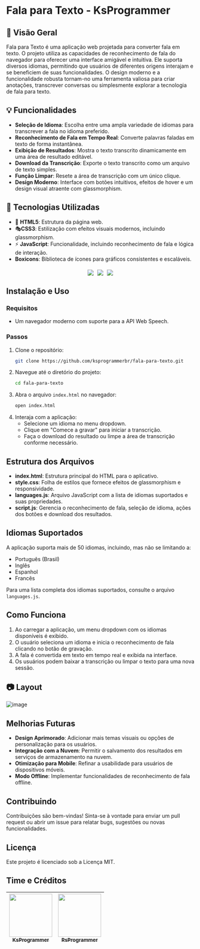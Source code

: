 # Fala para Texto - KsProgrammer

## 📌 Visão Geral
Fala para Texto é uma aplicação web projetada para converter fala em texto. O projeto utiliza as capacidades de reconhecimento de fala do navegador para oferecer uma interface amigável e intuitiva. Ele suporta diversos idiomas, permitindo que usuários de diferentes origens interajam e se beneficiem de suas funcionalidades. O design moderno e a funcionalidade robusta tornam-no uma ferramenta valiosa para criar anotações, transcrever conversas ou simplesmente explorar a tecnologia de fala para texto.

## 💡 Funcionalidades
- **Seleção de Idioma**: Escolha entre uma ampla variedade de idiomas para transcrever a fala no idioma preferido.
- **Reconhecimento de Fala em Tempo Real**: Converte palavras faladas em texto de forma instantânea.
- **Exibição de Resultados**: Mostra o texto transcrito dinamicamente em uma área de resultado editável.
- **Download da Transcrição**: Exporte o texto transcrito como um arquivo de texto simples.
- **Função Limpar**: Resete a área de transcrição com um único clique.
- **Design Moderno**: Interface com botões intuitivos, efeitos de hover e um design visual atraente com glassmorphism.

## 🚀 Tecnologias Utilizadas
- 🎨 **HTML5**: Estrutura da página web.
- 🎭**CSS3**: Estilização com efeitos visuais modernos, incluindo glassmorphism.
- ⚡ **JavaScript**: Funcionalidade, incluindo reconhecimento de fala e lógica de interação.
- **Boxicons**: Biblioteca de ícones para gráficos consistentes e escaláveis.

<div style="display: flex; justify-content: center; gap: 10px; margin-top: 20px;">
  <img src="https://img.icons8.com/fluency/48/html-5.png">
  <img src="https://img.icons8.com/color/48/css3.png">
  <img src="https://img.icons8.com/fluency/48/javascript.png">
</div>

## Instalação e Uso
### Requisitos
- Um navegador moderno com suporte para a API Web Speech.

### Passos
1. Clone o repositório:
   ```bash
   git clone https://github.com/ksprogrammerbr/fala-para-texto.git
   ```
2. Navegue até o diretório do projeto:
   ```bash
   cd fala-para-texto
   ```
3. Abra o arquivo `index.html` no navegador:
   ```bash
   open index.html
   ```
4. Interaja com a aplicação:
   - Selecione um idioma no menu dropdown.
   - Clique em "Comece a gravar" para iniciar a transcrição.
   - Faça o download do resultado ou limpe a área de transcrição conforme necessário.

## Estrutura dos Arquivos
- **index.html**: Estrutura principal do HTML para o aplicativo.
- **style.css**: Folha de estilos que fornece efeitos de glassmorphism e responsividade.
- **languages.js**: Arquivo JavaScript com a lista de idiomas suportados e suas propriedades.
- **script.js**: Gerencia o reconhecimento de fala, seleção de idioma, ações dos botões e download dos resultados.

## Idiomas Suportados
A aplicação suporta mais de 50 idiomas, incluindo, mas não se limitando a:
- Português (Brasil)
- Inglês
- Espanhol
- Francês

Para uma lista completa dos idiomas suportados, consulte o arquivo `languages.js`.

## Como Funciona
1. Ao carregar a aplicação, um menu dropdown com os idiomas disponíveis é exibido.
2. O usuário seleciona um idioma e inicia o reconhecimento de fala clicando no botão de gravação.
3. A fala é convertida em texto em tempo real e exibida na interface.
4. Os usuários podem baixar a transcrição ou limpar o texto para uma nova sessão.

## 📷 Layout

![image](https://github.com/user-attachments/assets/aa558306-6e3e-47be-aa88-849c82c1df7c)


## Melhorias Futuras
- **Design Aprimorado**: Adicionar mais temas visuais ou opções de personalização para os usuários.
- **Integração com a Nuvem**: Permitir o salvamento dos resultados em serviços de armazenamento na nuvem.
- **Otimização para Mobile**: Refinar a usabilidade para usuários de dispositivos móveis.
- **Modo Offline**: Implementar funcionalidades de reconhecimento de fala offline.

## Contribuindo
Contribuições são bem-vindas! Sinta-se à vontade para enviar um pull request ou abrir um issue para relatar bugs, sugestões ou novas funcionalidades.

## Licença
Este projeto é licenciado sob a Licença MIT.

## Time e Créditos
| [<img loading="lazy" src="https://avatars.githubusercontent.com/u/123672196?v=4" width=115><br><sub>KsProgrammer</sub>](https://github.com/ksprogrammerbr) |  [<img loading="lazy" src="https://avatars.githubusercontent.com/u/123096146?v=4" width=115><br><sub>RsProgrammer</sub>](https://github.com/rsprogrammerbr) |
| :---: | :---: |

